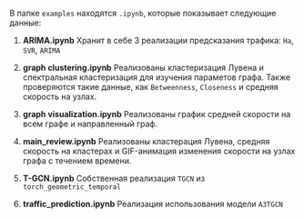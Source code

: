 В папке `examples` находятся `.ipynb`, которые показывает следующие данные:

1. **ARIMA.ipynb**
    Хранит в себе 3 реализации предсказания трафика: `Ha`, `SVR`, `ARIMA`

2. **graph clustering.ipynb**
    Реализованы кластеризация Лувена и спектральная кластеризация для изучения параметов графа. Также проверяются такие данные, как `Betweenness`, `Closeness` и средняя скорость на узлах.

3. **graph visualization.ipynb**
    Реализованы график средней скорости на всем графе и направленный граф.

4. **main_review.ipynb**
    Реализованы кластерация Лувена, средняя скорость на кластерах и GIF-анимация изменения скорости на узлах графа с течением времени.

5. **T-GCN.ipynb**
    Собственная реализация `TGCN` из `torch_geometric_temporal`

6. **traffic_prediction.ipynb**
    Реализация использования модели `A3TGCN`